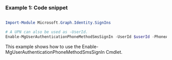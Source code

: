 ### Example 1: Code snippet

```powershell

Import-Module Microsoft.Graph.Identity.SignIns

# A UPN can also be used as -UserId.
Enable-MgUserAuthenticationPhoneMethodSmsSignIn -UserId $userId -PhoneAuthenticationMethodId $phoneAuthenticationMethodId

```
This example shows how to use the Enable-MgUserAuthenticationPhoneMethodSmsSignIn Cmdlet.

